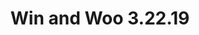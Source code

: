 ---
title: "Win and Woo 3.22.19"
desc: "Win crazy lights"
featuredImage: ../images/win.jpg
link: "/"
---